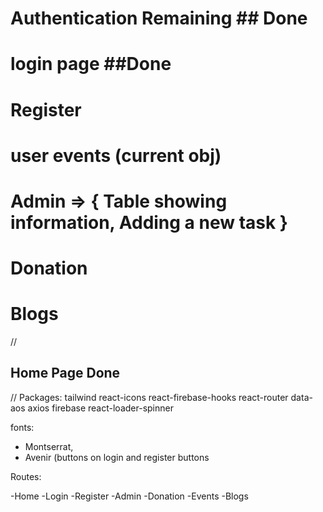 # Authentication Remaining ## Done

# login page ##Done

# Register

# user events (current obj)

# Admin => { Table showing information, Adding a new task }

# Donation

# Blogs

//

## Home Page Done

//
Packages:
tailwind
react-icons
react-firebase-hooks
react-router
data-aos
axios
firebase
react-loader-spinner

fonts:

- Montserrat,
- Avenir (buttons on login and register buttons

Routes:

-Home
-Login
-Register
-Admin
-Donation
-Events
-Blogs
